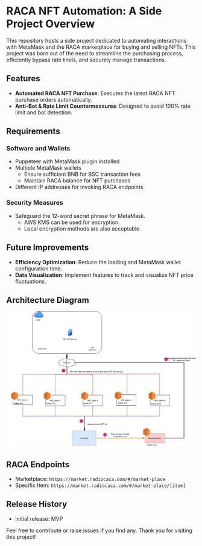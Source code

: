 # RACA NFT Automation: A Side Project Overview

This repository hosts a side project dedicated to automating interactions with MetaMask and the RACA marketplace for buying and selling NFTs. This project was born out of the need to streamline the purchasing process, efficiently bypass rate limits, and securely manage transactions.

## Features

- **Automated RACA NFT Purchase**: Executes the latest RACA NFT purchase orders automatically.
- **Anti-Bot & Rate Limit Countermeasures**: Designed to avoid 100% rate limit and bot detection.

## Requirements

### Software and Wallets

- Puppeteer with MetaMask plugin installed
- Multiple MetaMask wallets
  - Ensure sufficient BNB for BSC transaction fees
  - Maintain RACA balance for NFT purchases
- Different IP addresses for invoking RACA endpoints

### Security Measures

- Safeguard the 12-word secret phrase for MetaMask.
  - AWS KMS can be used for encryption.
  - Local encryption methods are also acceptable.

## Future Improvements

- **Efficiency Optimization**: Reduce the loading and MetaMask wallet configuration time.
- **Data Visualization**: Implement features to track and visualize NFT price fluctuations.

## Architecture Diagram

![Dapp RACA Architecture](./img/dapp_raca.drawio.png)

## RACA Endpoints

- Marketplace: `https://market.radiocaca.com/#/market-place`
- Specific Item: `https://market.radiocaca.com/#/market-place/[item]`

## Release History

- Initial release: MVP

Feel free to contribute or raise issues if you find any. Thank you for visiting this project!
